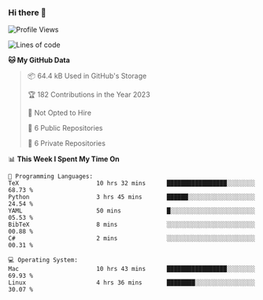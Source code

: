 ### Hi there 👋

<!--
**huayuan4396/huayuan4396** is a ✨ _special_ ✨ repository because its `README.md` (this file) appears on your GitHub profile.

Here are some ideas to get you started:

- 🔭 I’m currently working on ...
- 🌱 I’m currently learning ...
- 👯 I’m looking to collaborate on ...
- 🤔 I’m looking for help with ...
- 💬 Ask me about ...
- 📫 How to reach me: ...
- 😄 Pronouns: ...
- ⚡ Fun fact: ...
-->

<!--START_SECTION:waka-->
![Profile Views](http://img.shields.io/badge/Profile%20Views-0-blue)

![Lines of code](https://img.shields.io/badge/From%20Hello%20World%20I%27ve%20Written-161.8%20thousand%20lines%20of%20code-blue)

**🐱 My GitHub Data** 

> 📦 64.4 kB Used in GitHub's Storage 
 > 
> 🏆 182 Contributions in the Year 2023
 > 
> 🚫 Not Opted to Hire
 > 
> 📜 6 Public Repositories 
 > 
> 🔑 6 Private Repositories 
 > 
📊 **This Week I Spent My Time On** 

```text
💬 Programming Languages: 
TeX                      10 hrs 32 mins      █████████████████░░░░░░░░   68.73 % 
Python                   3 hrs 45 mins       ██████░░░░░░░░░░░░░░░░░░░   24.54 % 
YAML                     50 mins             █░░░░░░░░░░░░░░░░░░░░░░░░   05.53 % 
BibTeX                   8 mins              ░░░░░░░░░░░░░░░░░░░░░░░░░   00.88 % 
C#                       2 mins              ░░░░░░░░░░░░░░░░░░░░░░░░░   00.31 % 

💻 Operating System: 
Mac                      10 hrs 43 mins      █████████████████░░░░░░░░   69.93 % 
Linux                    4 hrs 36 mins       ████████░░░░░░░░░░░░░░░░░   30.07 % 
```


<!--END_SECTION:waka-->
